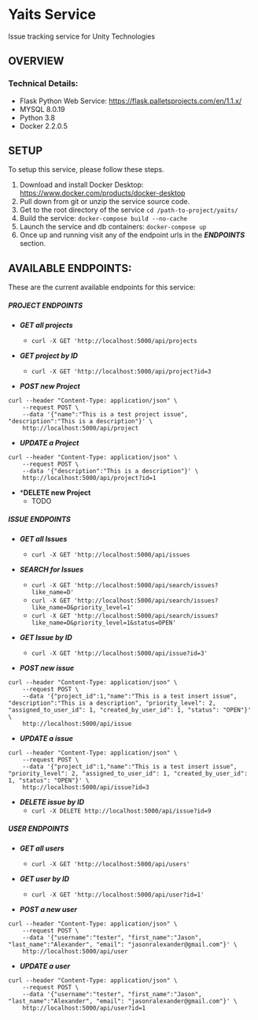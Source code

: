 # Yaits Service
 Issue tracking service for Unity Technologies

## OVERVIEW

### Technical Details:
- Flask Python Web Service: https://flask.palletsprojects.com/en/1.1.x/
- MYSQL 8.0.19
- Python 3.8
- Docker 2.2.0.5


## SETUP
To setup this service, please follow these steps.

1. Download and install Docker Desktop: https://www.docker.com/products/docker-desktop
2. Pull down from git or unzip the service source code.
3. Get to the root directory of the service `cd /path-to-project/yaits/`
4. Build the service: `docker-compose build --no-cache`
5. Launch the service and db containers: `docker-compose up`
6. Once up and running visit any of the endpoint urls in the ***ENDPOINTS*** section.


## AVAILABLE ENDPOINTS:
These are the current available endpoints for this service:

##### PROJECT ENDPOINTS

- ***GET all projects***
    - `curl -X GET 'http://localhost:5000/api/projects`

- ***GET project by ID***
    - `curl -X GET 'http://localhost:5000/api/project?id=3`

- ***POST new Project***
```
curl --header "Content-Type: application/json" \
    --request POST \
    --data '{"name":"This is a test project issue", "description":"This is a description"}' \
    http://localhost:5000/api/project
```

- ***UPDATE a Project***
```
curl --header "Content-Type: application/json" \
    --request POST \
    --data '{"description":"This is a description"}' \
    http://localhost:5000/api/project?id=1
```

- ***DELETE new Project**
    - TODO

##### ISSUE ENDPOINTS

- ***GET all Issues***
    - `curl -X GET 'http://localhost:5000/api/issues`

- ***SEARCH for Issues***
    - `curl -X GET 'http://localhost:5000/api/search/issues?like_name=D'`
    - `curl -X GET 'http://localhost:5000/api/search/issues?like_name=D&priority_level=1'`
    - `curl -X GET 'http://localhost:5000/api/search/issues?like_name=D&priority_level=1&status=OPEN'`


- ***GET Issue by ID***
    - `curl -X GET 'http://localhost:5000/api/issue?id=3'`

- ***POST new issue***
```
curl --header "Content-Type: application/json" \
    --request POST \
    --data '{"project_id":1,"name":"This is a test insert issue", "description":"This is a description", "priority_level": 2, "assigned_to_user_id": 1, "created_by_user_id": 1, "status": "OPEN"}' \
    http://localhost:5000/api/issue
```

- ***UPDATE a issue***
```
curl --header "Content-Type: application/json" \
    --request POST \
    --data '{"project_id":1,"name":"This is a test insert issue", "priority_level": 2, "assigned_to_user_id": 1, "created_by_user_id": 1, "status": "OPEN"}' \
    http://localhost:5000/api/issue?id=3
```

- ***DELETE issue by ID***
    - `curl -X DELETE http://localhost:5000/api/issue?id=9`

##### USER ENDPOINTS

- ***GET all users***
    - `curl -X GET 'http://localhost:5000/api/users'`

- ***GET user by ID***
    - `curl -X GET 'http://localhost:5000/api/user?id=1'`

- ***POST a new user***
```
curl --header "Content-Type: application/json" \
    --request POST \
    --data '{"username":"tester", "first_name":"Jason", "last_name":"Alexander", "email": "jasonralexander@gmail.com"}' \
    http://localhost:5000/api/user
```

- ***UPDATE a user***
```
curl --header "Content-Type: application/json" \
    --request POST \
    --data '{"username":"tester", "first_name":"Jason", "last_name":"Alexander", "email": "jasonralexander@gmail.com"}' \
    http://localhost:5000/api/user?id=1
```






